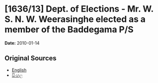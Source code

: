 # [1636/13] Dept. of Elections - Mr. W. S. N. W. Weerasinghe elected as a member of the Baddegama P/S

**Date:** 2010-01-14

## Original Sources

- [English](https://documents.gov.lk/view/extra-gazettes/2010/1/1636-13_E.pdf)
- [සිංහල](https://documents.gov.lk/view/extra-gazettes/2010/1/1636-13_S.pdf)
